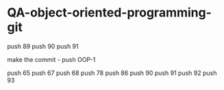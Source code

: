 # QA-object-oriented-programming-git

push 89
push 90
push 91

make the commit - push OOP-1

push 65
push 67
push 68
push 78
push 86
push 90 
push 91
push 92
push 93